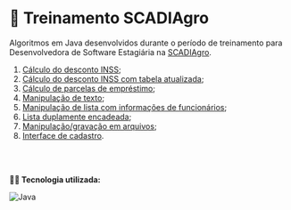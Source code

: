 # 💼 Treinamento SCADIAgro
Algoritmos em Java desenvolvidos durante o período de treinamento para Desenvolvedora de Software Estagiária na [SCADIAgro](https://scadiagro.com.br/).

1. [Cálculo do desconto INSS](https://github.com/juliakonflanz/treinamentoScadi/tree/main/calculoDescontoINSS);
2. [Cálculo do desconto INSS com tabela atualizada](https://github.com/juliakonflanz/treinamentoScadi/tree/main/calculoDescontoINSS2);
3. [Cálculo de parcelas de empréstimo](https://github.com/juliakonflanz/treinamentoScadi/tree/main/parcelamentoEmprestimo);
4. [Manipulação de texto](https://github.com/juliakonflanz/treinamentoScadi/tree/main/manipulacaoTexto);
5. [Manipulação de lista com informações de funcionários](https://github.com/juliakonflanz/treinamentoScadi/tree/main/infoFuncionarios);
6. [Lista duplamente encadeada](https://github.com/juliakonflanz/treinamentoScadi/tree/main/listaDuplamenteEcadeada);
7. [Manipulação/gravação em arquivos](https://github.com/juliakonflanz/treinamentoScadi/tree/main/manipulacaoArquivos);
8. [Interface de cadastro](https://github.com/juliakonflanz/treinamentoScadi/tree/main/interfaceCadastro).

<br/>
<br/>

**👩‍💻 Tecnologia utilizada:** <br/>
<div style="display: inline_block">
  <img align="center" alt="Java" src="https://img.shields.io/badge/Java-ED8B00?style=for-the-badge&logo=java&logoColor=white" />
